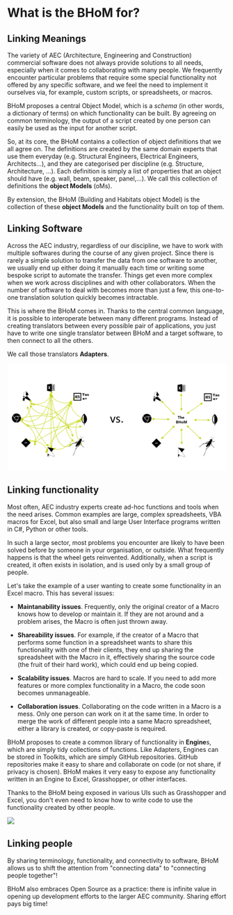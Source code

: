 # What is the BHoM for?

## Linking Meanings

The variety of AEC (Architecture, Engineering and Construction) commercial software does not always provide solutions to all needs, especially when it comes to collaborating with many people. We frequently encounter particular problems that require some special functionality not offered by any specific software, and we feel the need to implement it ourselves via, for example, custom scripts, or spreadsheets, or macros.

BHoM proposes a central Object Model, which is a _schema_ (in other words, a dictionary of terms) on which functionality can be built. By agreeing on common terminology, the output of a script created by one person can easily be used as the input for another script. 

So, at its core, the BHoM contains a collection of object definitions that we all agree on. The definitions are created by the same domain experts that use them everyday (e.g. Structural Engineers, Electrical Engineers, Architects...), and they are categorised per discipline (e.g. Structure, Architecture, ...). Each definition is simply a list of properties that an object should have (e.g. wall, beam, speaker, panel,...). We call this collection of definitions the **object Models** (oMs). 

By extension, the BHoM (Building and Habitats object Model) is the collection of these **object Models** and the functionality built on top of them.

## Linking Software

Across the AEC industry, regardless of our discipline, we have to work with multiple softwares during the course of any given project. Since there is rarely a simple solution to transfer the data from one software to another, we usually end up either doing it manually each time or writing some bespoke script to automate the transfer. Things get even more complex when we work across disciplines and with other collaborators. When the number of software to deal with becomes more than just a few, this one-to-one translation solution quickly becomes intractable.

This is where the BHoM comes in. Thanks to the central common language, it is possible to interoperate between many different programs. Instead of creating translators between every possible pair of applications, you just have to write one single translator between BHoM and a target software, to then connect to all the others.

We call those translators **Adapters**.

![](https://raw.githubusercontent.com/BHoM/documentation/main/Images/InteropA.png)



## Linking functionality
Most often, AEC industry experts create ad-hoc functions and tools when the need arises. Common examples are large, complex spreadsheets, VBA macros for Excel, but also small and large User Interface programs written in C#, Python or other tools.

In such a large sector, most problems you encounter are likely to have been solved before by someone in your organisation, or outside. What frequently happens is that the wheel gets reinvented. Additionally, when a script is created, it often exists in isolation, and is used only by a small group of people. 

Let's take the example of a user wanting to create some functionality in an Excel macro. This has several issues:

- **Maintanability issues**. Frequently, only the original creator of a Macro knows how to develop or maintain it. If they are not around and a problem arises, the Macro is often just thrown away.

- **Shareability issues**. For example, if the creator of a Macro that performs some function in a spreadsheet wants to share this functionality with one of their clients, they end up sharing the spreadsheet with the Macro in it, effectively sharing the source code (the fruit of their hard work), which could end up being copied.

- **Scalability issues**. Macros are hard to scale. If you need to add more features or more complex functionality in a Macro, the code soon becomes unmanageable.

- **Collaboration issues**. Collaborating on the code written in a Macro is a mess. Only one person can work on it at the same time. In order to merge the work of different people into a same Macro spreadsheet, either a library is created, or copy-paste is required.

BHoM proposes to create a common library of functionality in **Engine**s, which are simply tidy collections of functions. Like Adapters, Engines can be stored in Toolkits, which are simply GitHub repositories. GitHub repositories make it easy to share and collaborate on code (or not share, if privacy is chosen). BHoM makes it very easy to expose any functionality written in an Engine to Excel, Grasshopper, or other interfaces.

Thanks to the BHoM being exposed in various UIs such as Grasshopper and Excel, you don't even need to know how to write code to use the functionality created by other people. 


![](https://user-images.githubusercontent.com/16853390/50327328-8c784100-0529-11e9-85d0-3ea7285eb794.png)


## Linking people

By sharing terminology, functionality, and connectivity to software, BHoM allows us to shift the attention from "connecting data" to "connecting people together"!

BHoM also embraces Open Source as a practice: there is infinite value in opening up development efforts to the larger AEC community. Sharing effort pays big time!
